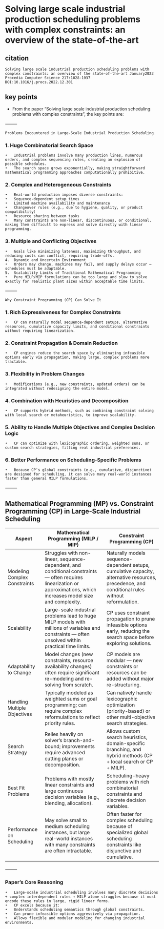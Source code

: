 # Solving large scale industrial production scheduling problems with complex constraints: an overview of the state-of-the-art


## citation
`Solving large scale industrial production scheduling problems with complex constraints: an overview of the state-of-the-art January2023 Procedia Computer Science 217:1028-1037 DOI:10.1016/j.procs.2022.12.301`

## key points
- From the paper “Solving large scale industrial production scheduling problems with complex constraints”, the key points are:

⸻

`Problems Encountered in Large-Scale Industrial Production Scheduling`
###	1.	Huge Combinatorial Search Space
	•	Industrial problems involve many production lines, numerous orders, and complex sequencing rules, creating an explosion of possible schedules.
	•	The search space grows exponentially, making straightforward mathematical programming approaches computationally prohibitive.
###	2.	Complex and Heterogeneous Constraints
	•	Real-world production imposes diverse constraints:
	•	Sequence-dependent setup times
	•	Limited machine availability and maintenance
	•	Changeover rules (e.g., due to hygiene, quality, or product compatibility)
	•	Resource sharing between tasks
	•	Many constraints are non-linear, discontinuous, or conditional, making them difficult to express and solve directly with linear programming.
###	3.	Multiple and Conflicting Objectives
	•	Goals like minimizing lateness, maximizing throughput, and reducing costs can conflict, requiring trade-offs.
	4.	Dynamic and Uncertain Environment
	•	Orders may change, machines may fail, and supply delays occur — schedules must be adaptable.
	5.	Scalability Limits of Traditional Mathematical Programming
	•	Pure MILP/MIP formulations can be too large and slow to solve exactly for realistic plant sizes within acceptable time limits.

⸻

`Why Constraint Programming (CP) Can Solve It`
###	1.	Rich Expressiveness for Complex Constraints
	•	CP can naturally model sequence-dependent setups, alternative resources, cumulative capacity limits, and conditional constraints without requiring linearization.
###	2.	Constraint Propagation & Domain Reduction
	•	CP engines reduce the search space by eliminating infeasible options early via propagation, making large, complex problems more tractable.
###	3.	Flexibility in Problem Changes
	•	Modifications (e.g., new constraints, updated orders) can be integrated without redesigning the entire model.
###	4.	Combination with Heuristics and Decomposition
	•	CP supports hybrid methods, such as combining constraint solving with local search or metaheuristics, to improve scalability.
###	5.	Ability to Handle Multiple Objectives and Complex Decision Logic
	•	CP can optimize with lexicographic ordering, weighted sums, or custom search strategies, fitting real industrial preferences.
###	6.	Better Performance on Scheduling-Specific Problems
	•	Because CP’s global constraints (e.g., cumulative, disjunctive) are designed for scheduling, it can solve many real-world instances faster than general MILP formulations.


⸻

## Mathematical Programming (MP) vs. Constraint Programming (CP) in Large-Scale Industrial Scheduling

Aspect |	Mathematical Programming (MILP / MIP)	| Constraint Programming (CP)
-------| -------------------------------------------| ---------------------------
Modeling Complex Constraints |	Struggles with non-linear, sequence-dependent, and conditional constraints — often requires linearization or approximations, which increases model size and complexity.	|Naturally models sequence-dependent setups, cumulative capacity, alternative resources, precedence, and conditional rules without reformulation.
Scalability| Large-scale industrial problems lead to huge MILP models with millions of variables and constraints — often unsolved within practical time limits.	|CP uses constraint propagation to prune infeasible options early, reducing the search space before exploring solutions.
Adaptability to Change|	Model changes (new constraints, resource availability changes) often require significant re-modeling and re-solving from scratch.|	CP models are modular — new constraints or resources can be added without major re-structuring.
Handling Multiple Objectives|	Typically modeled as weighted sums or goal programming; can require complex reformulations to reflect priority rules.|	Can natively handle lexicographic optimization (priority-based) or other multi-objective search strategies.
Search Strategy	| Relies heavily on solver’s branch-and-bound; improvements require advanced cutting planes or decomposition.|	Allows custom search heuristics, domain-specific branching, and hybrid methods (CP + local search or CP + MILP).
Best Fit Problems |	Problems with mostly linear constraints and large continuous decision variables (e.g., blending, allocation).	| Scheduling-heavy problems with rich combinatorial constraints and discrete decision variables.
Performance on Scheduling|	May solve small to medium scheduling instances, but large real-world instances with many constraints are often intractable.	|Often faster for complex scheduling because of specialized global scheduling constraints like disjunctive and cumulative.

⸻

### Paper’s Core Reasoning
	•	Large-scale industrial scheduling involves many discrete decisions + complex interdependent rules → MILP alone struggles because it must encode these rules in large, rigid linear forms.
	•	CP excels because it:
	•	Understands scheduling semantics through global constraints.
	•	Can prune infeasible options aggressively via propagation.
	•	Allows flexible and modular modeling for changing industrial environments.

